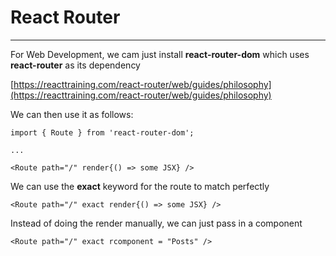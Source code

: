 # React Router

---

For Web Development, we cam just install **react-router-dom**  which uses **react-router** as its dependency

[https://reacttraining.com/react-router/web/guides/philosophy](https://reacttraining.com/react-router/web/guides/philosophy)

We can then use it as follows:

```
import { Route } from 'react-router-dom';

...

<Route path="/" render{() => some JSX} />
```

We can use the **exact** keyword for the route to match perfectly

```
<Route path="/" exact render{() => some JSX} />
```

Instead of doing the render manually, we can just pass in a component

```
<Route path="/" exact rcomponent = "Posts" />
```



